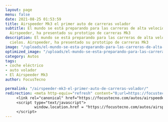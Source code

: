 ```yaml
---
layout: page
menu: false
date: 2021-08-25 01:53:59
title: Airspeeder Mk3 el primer auto de carreras volador
subtitle: El mundo se está preparando para las carreras de alta velocidad en los cielos.
  Airspeeder, ha presentado su prototipo de carreras Mk3
description: El mundo se está preparando para las carreras de alta velocidad en los
  cielos. Airspeeder, ha presentado su prototipo de carreras Mk3
image: "/uploads/el-mundo-se-esta-preparando-para-las-carreras-de-alta-velocidad-en-los-cielos-airspeeder-ha-presentado-su-prototipo-de-carreras-mk3.webp"
optimized_image: "/uploads/el-mundo-se-esta-preparando-para-las-carreras-de-alta-velocidad-en-los-cielos-airspeeder-ha-presentado-su-prototipo-de-carreras-mk3-1.webp"
category: Autos
tags:
- coche eléctrico
- auto volador
- El Airspeeder Mk3
author: FocusTecno

permalink: "/airspeeder-mk3-el-primer-auto-de-carreras-volador/"
redirection: <meta http-equiv="refresh" content="0;url=https://focustecno.com/autos/airspeeder-mk3-el-primer-auto-de-carreras-volador/"/>
     <link rel="canonical" href="https://focustecno.com/autos/airspeeder-mk3-el-primer-auto-de-carreras-volador/"/>
     <script type="text/javascript">
             window.location.href = "https://focustecno.com/autos/airspeeder-mk3-el-primer-auto-de-carreras-volador/"
     </script>
---
```

